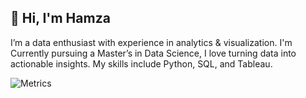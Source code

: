 ## 👋 Hi, I'm Hamza
I’m a data enthusiast with experience in analytics & visualization. I'm Currently pursuing a Master’s in Data Science, I love turning data into actionable insights. My skills include Python, SQL, and Tableau.

![Metrics](https://metrics.lecoq.io/hamzasalahds?template=classic&repositories=1&isocalendar=1&leetcode=1&discussions=1&languages=1&stargazers=1&lines=1&topics=1&stars=1&habits=1&followup=1&reactions=1&sponsors=1&sponsorships=1&people=1&wakatime=1&rss=1&posts=1&music=1&anilist=1&stackoverflow=1&tweets=1&pagespeed=1&support=1&skyline=1&introduction=1&projects=1&gists=1&code=1&traffic=1&activity=1&notable=1&achievements=1&calendar=1&starlists=1&stock=1&splatoon=1&screenshot=1&poopmap=1&nightscout=1&fortune=1&chess=1&16personalities=1&steam=1&base=header%2C%20activity%2C%20community%2C%20repositories%2C%20metadata&base.indepth=false&base.hireable=false&base.skip=false&repositories.batch=100&repositories.forks=false&repositories.affiliations=owner&isocalendar=false&isocalendar.duration=half-year&languages=false&languages.limit=8&languages.threshold=0%25&languages.other=false&languages.colors=github&languages.sections=most-used&languages.indepth=false&languages.analysis.timeout=15&languages.analysis.timeout.repositories=7.5&languages.categories=markup%2C%20programming&languages.recent.categories=markup%2C%20programming&languages.recent.load=300&languages.recent.days=14&stargazers=false&stargazers.days=14&stargazers.charts=true&stargazers.charts.type=classic&stargazers.worldmap=false&stargazers.worldmap.sample=0&lines=false&lines.sections=base&lines.repositories.limit=4&lines.history.limit=1&lines.delay=0&topics=false&topics.mode=starred&topics.sort=stars&topics.limit=15&stars=false&stars.limit=4&habits=false&habits.from=200&habits.days=14&habits.facts=true&habits.charts=false&habits.charts.type=classic&habits.trim=false&habits.languages.limit=8&habits.languages.threshold=0%25&followup=false&followup.sections=repositories&followup.indepth=false&followup.archived=true&reactions=false&reactions.limit=200&reactions.limit.issues=100&reactions.limit.discussions=100&reactions.limit.discussions.comments=100&reactions.days=0&reactions.display=absolute&people=false&people.limit=24&people.identicons=false&people.identicons.hide=false&people.size=28&people.types=followers%2C%20following&people.shuffle=false&sponsorships=false&sponsorships.sections=amount%2C%20sponsorships&sponsorships.size=24&sponsors=false&sponsors.sections=goal%2C%20list%2C%20about&sponsors.past=false&sponsors.size=24&sponsors.title=Sponsor%20Me!&repositories=false&repositories.featured=hamzasalahds%2Fweather-lookup&repositories.pinned=0&repositories.starred=0&repositories.random=0&repositories.order=featured%2C%20pinned%2C%20starred%2C%20random&discussions=false&discussions.categories=true&discussions.categories.limit=0&starlists=false&starlists.limit=2&starlists.limit.repositories=2&starlists.languages=false&starlists.limit.languages=8&starlists.shuffle.repositories=true&calendar=false&calendar.limit=1&achievements=false&achievements.threshold=C&achievements.secrets=true&achievements.display=detailed&achievements.limit=0&notable=false&notable.from=organization&notable.repositories=false&notable.indepth=false&notable.types=commit&notable.self=false&activity=false&activity.limit=5&activity.load=300&activity.days=14&activity.visibility=all&activity.timestamps=false&activity.filter=all&traffic=false&code=false&code.lines=12&code.load=400&code.days=3&code.visibility=public&gists=false&projects=false&projects.limit=4&projects.descriptions=false&introduction=false&introduction.title=true&skyline=false&skyline.year=current-year&skyline.frames=60&skyline.quality=0.5&skyline.compatibility=false&skyline.settings=%7B%0A%20%20%22url%22%3A%20%22https%3A%2F%2Fskyline.github.com%2F%24%7Blogin%7D%2F%24%7Byear%7D%22%2C%0A%20%20%22ready%22%3A%20%22%5B...document.querySelectorAll('span')%5D.map(span%20%3D%3E%20span.innerText).includes('Share%20on%20Twitter')%22%2C%0A%20%20%22wait%22%3A%201%2C%0A%20%20%22hide%22%3A%20%22button%2C%20footer%2C%20a%22%0A%7D%0A&support=false&pagespeed=false&pagespeed.url=.user.website&pagespeed.detailed=false&pagespeed.screenshot=false&pagespeed.pwa=false&tweets=false&tweets.user=.user.twitter&tweets.attachments=false&tweets.limit=2&stackoverflow=false&stackoverflow.user=0&stackoverflow.sections=answers-top%2C%20questions-recent&stackoverflow.limit=2&stackoverflow.lines=4&stackoverflow.lines.snippet=2&anilist=false&anilist.user=.user.login&anilist.medias=anime%2C%20manga&anilist.sections=favorites&anilist.limit=2&anilist.limit.characters=22&anilist.shuffle=true&music=false&music.user=.user.login&music.limit=4&music.played.at=false&music.time.range=short&music.top.type=tracks&posts=false&posts.user=.user.login&posts.descriptions=false&posts.covers=false&posts.limit=4&rss=false&rss.limit=4&wakatime=false&wakatime.url=https%3A%2F%2Fwakatime.com&wakatime.user=current&wakatime.sections=time%2C%20projects%2C%20projects-graphs%2C%20languages%2C%20languages-graphs%2C%20editors%2C%20os&wakatime.days=7&wakatime.limit=5&wakatime.languages.other=false&wakatime.repositories.visibility=all&leetcode=false&leetcode.user=.user.login&leetcode.sections=solved&leetcode.limit.skills=10&leetcode.limit.recent=2&steam=false&steam.sections=player%2C%20most-played%2C%20recently-played&steam.user=undefined&steam.games.limit=1&steam.recent.games.limit=1&steam.achievements.limit=2&steam.playtime.threshold=2&16personalities=false&16personalities.sections=personality&16personalities.scores=true&chess=false&chess.user=.user.login&chess.animation=%7B%0A%20%20%22size%22%3A%2040%2C%0A%20%20%22delay%22%3A%203%2C%0A%20%20%22duration%22%3A%200.6%0A%7D%0A&fortune=false&nightscout=false&nightscout.url=https%3A%2F%2Fexample.herokuapp.com&nightscout.datapoints=12&nightscout.lowalert=80&nightscout.highalert=180&nightscout.urgentlowalert=50&nightscout.urgenthighalert=250&poopmap=false&poopmap.days=7&screenshot=false&screenshot.title=Screenshot&screenshot.selector=body&screenshot.mode=image&screenshot.viewport=%7B%0A%20%20%22width%22%3A%201280%2C%0A%20%20%22height%22%3A%201280%0A%7D%0A&screenshot.wait=0&screenshot.background=true&splatoon=false&splatoon.sections=player%2C%20versus%2C%20salmon-run&splatoon.versus.limit=1&splatoon.salmon.limit=1&splatoon.statink=false&splatoon.source=splatnet&stock=false&stock.duration=1d&stock.interval=5m&config.timezone=America%2FChicago)
